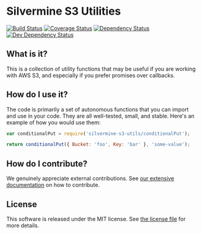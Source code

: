 # Silvermine S3 Utilities

[![Build Status](https://travis-ci.org/silvermine/s3-utils.png?branch=master)](https://travis-ci.org/silvermine/s3-utils)
[![Coverage Status](https://coveralls.io/repos/github/silvermine/s3-utils/badge.svg?branch=master)](https://coveralls.io/github/silvermine/s3-utils?branch=master)
[![Dependency Status](https://david-dm.org/silvermine/s3-utils.png)](https://david-dm.org/silvermine/s3-utils)
[![Dev Dependency Status](https://david-dm.org/silvermine/s3-utils/dev-status.png)](https://david-dm.org/silvermine/s3-utils#info=devDependencies&view=table)


## What is it?

This is a collection of utility functions that may be useful if you are working
with AWS S3, and especially if you prefer promises over callbacks.


## How do I use it?

The code is primarily a set of autonomous functions that you can import and use
in your code. They are all well-tested, small, and stable. Here's an example of
how you would use them:

```js
var conditionalPut = require('silvermine-s3-utils/conditionalPut');

return conditionalPut({ Bucket: 'foo', Key: 'bar' }, 'some-value');
```


## How do I contribute?

We genuinely appreciate external contributions. See [our extensive
documentation](https://github.com/silvermine/silvermine-info#contributing) on
how to contribute.


## License

This software is released under the MIT license. See [the license
file](LICENSE) for more details.
